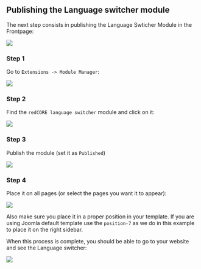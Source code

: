 ## Publishing the Language switcher module
The next step consists in publishing the Language Swticher Module in the Frontpage:

<img src="./assets/img/translation/19.png" class="example" />

### Step 1
Go to `Extensions -> Module Manager`:

<img src="./assets/img/translation/14.png" class="example" />

### Step 2
Find the `redCORE language switcher` module and click on it:

<img src="./assets/img/translation/16.png" class="example" />

### Step 3
Publish the module (set it as `Published`)

<img src="./assets/img/translation/17.png" class="example" />

### Step 4
Place it on all pages (or select the pages you want it to appear):

<img src="./assets/img/translation/18.png" class="example" />

Also make sure you place it in a proper position in your template.  If you are using Joomla default template use the `position-7` as we do in this example to place it on the right sidebar.

When this process is complete, you should be able to go to your website and see the Language switcher:

<img src="./assets/img/translation/19.png" class="example" />

